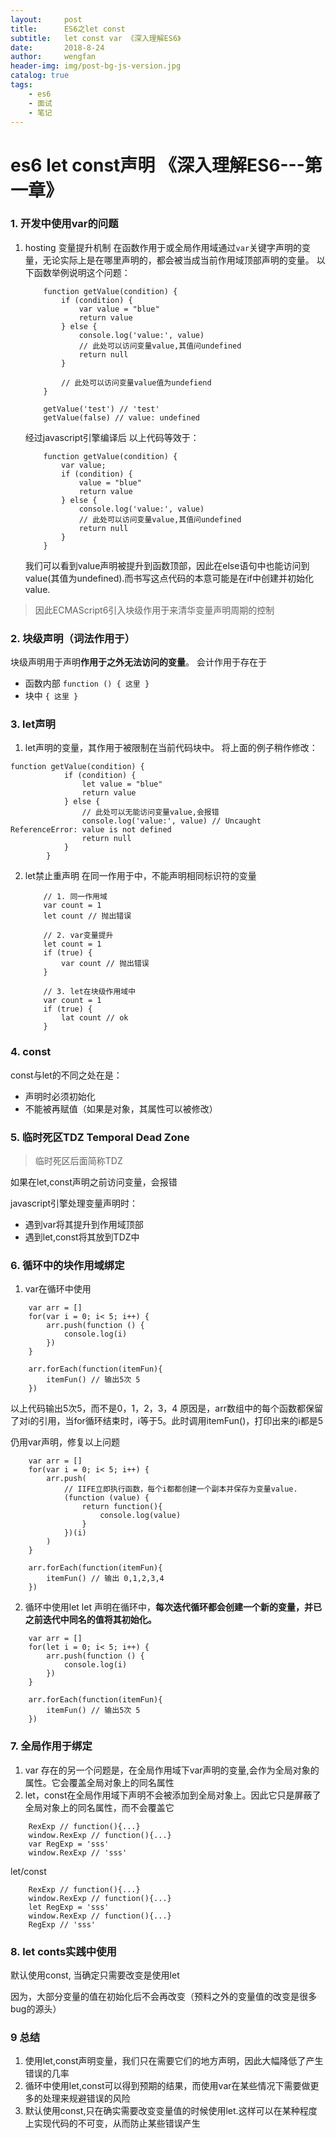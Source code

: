 ```yaml
---
layout:     post
title:      ES6之let const
subtitle:   let const var 《深入理解ES6》
date:       2018-8-24
author:     wengfan
header-img: img/post-bg-js-version.jpg
catalog: true
tags:
    - es6
    - 面试
    - 笔记
---
```


# es6 let const声明 《深入理解ES6---第一章》

### 1. 开发中使用var的问题
1. hosting 变量提升机制
    在函数作用于或全局作用域通过```var```关键字声明的变量，无论实际上是在哪里声明的，都会被当成当前作用域顶部声明的变量。
    以下函数举例说明这个问题：
    ```
        function getValue(condition) {
            if (condition) {
                var value = "blue"
                return value
            } else {
                console.log('value:', value)
                // 此处可以访问变量value,其值问undefined
                return null
            }

            // 此处可以访问变量value值为undefiend
        }

        getValue('test') // 'test'
        getValue(false) // value: undefined
    ```
    经过javascript引擎编译后
    以上代码等效于：
    ```
        function getValue(condition) {
            var value;
            if (condition) {
                value = "blue"
                return value
            } else {
                console.log('value:', value)
                // 此处可以访问变量value,其值问undefined
                return null
            }
        }
    ```
    我们可以看到value声明被提升到函数顶部，因此在else语句中也能访问到value(其值为undefined).而书写这点代码的本意可能是在if中创建并初始化value.

> 因此ECMAScript6引入块级作用于来清华变量声明周期的控制

### 2. 块级声明（词法作用于）
块级声明用于声明**作用于之外无法访问的变量**。
会计作用于存在于
- 函数内部 ```function () { 这里 }```
- 块中  ```{ 这里 }```

### 3. let声明
1. let声明的变量，其作用于被限制在当前代码块中。
将上面的例子稍作修改：
```
function getValue(condition) {
            if (condition) {
                let value = "blue"
                return value
            } else {
                // 此处可以无能访问变量value,会报错
                console.log('value:', value) // Uncaught ReferenceError: value is not defined
                return null
            }
        }
```

2. let禁止重声明
    在同一作用于中，不能声明相同标识符的变量
    ```
        // 1. 同一作用域
        var count = 1
        let count // 抛出错误

        // 2. var变量提升
        let count = 1
        if (true) {
            var count // 抛出错误
        }

        // 3. let在块级作用域中
        var count = 1
        if (true) {
            lat count // ok
        }
    ```

### 4. const
const与let的不同之处在是：
- 声明时必须初始化
- 不能被再赋值（如果是对象，其属性可以被修改）

### 5. 临时死区TDZ Temporal Dead Zone
> 临时死区后面简称TDZ

如果在let,const声明之前访问变量，会报错

javascript引擎处理变量声明时：
- 遇到var将其提升到作用域顶部
- 遇到let,const将其放到TDZ中

### 6. 循环中的块作用域绑定
1. var在循环中使用
```
    var arr = []
    for(var i = 0; i< 5; i++) {
        arr.push(function () {
            console.log(i)
        })
    }

    arr.forEach(function(itemFun){
        itemFun() // 输出5次 5
    })
```
以上代码输出5次5，而不是0，1，2，3，4
原因是，arr数组中的每个函数都保留了对i的引用，当for循环结束时，i等于5。此时调用itemFun()，打印出来的i都是5

仍用var声明，修复以上问题
```
    var arr = []
    for(var i = 0; i< 5; i++) {
        arr.push(
            // IIFE立即执行函数，每个i都都创建一个副本并保存为变量value.
            (function (value) {
                return function(){
                    console.log(value)
                }
            })(i)
        )
    }

    arr.forEach(function(itemFun){
        itemFun() // 输出 0,1,2,3,4
    })
```

2. 循环中使用let
let 声明在循环中，**每次迭代循环都会创建一个新的变量，并已之前迭代中同名的值将其初始化。**
```
    var arr = []
    for(let i = 0; i< 5; i++) {
        arr.push(function () {
            console.log(i)
        })
    }

    arr.forEach(function(itemFun){
        itemFun() // 输出5次 5
    })
```
    
### 7. 全局作用于绑定
1. var 存在的另一个问题是，在全局作用域下var声明的变量,会作为全局对象的属性。它会覆盖全局对象上的同名属性
2. let，const在全局作用域下声明不会被添加到全局对象上。因此它只是屏蔽了全局对象上的同名属性，而不会覆盖它
```
    RexExp // function(){...}
    window.RexExp // function(){...}
    var RegExp = 'sss'
    window.RexExp // 'sss'
```
let/const
```
    RexExp // function(){...}
    window.RexExp // function(){...}
    let RegExp = 'sss'
    window.RexExp // function(){...}
    RegExp // 'sss'
```

### 8. let conts实践中使用
 
默认使用const, 当确定只需要改变是使用let

因为，大部分变量的值在初始化后不会再改变（预料之外的变量值的改变是很多bug的源头）



### 9 总结
1. 使用let,const声明变量，我们只在需要它们的地方声明，因此大幅降低了产生错误的几率
2. 循环中使用let,const可以得到预期的结果，而使用var在某些情况下需要做更多的处理来规避错误的风险
3. 默认使用const,只在确实需要改变变量值的时候使用let.这样可以在某种程度上实现代码的不可变，从而防止某些错误产生